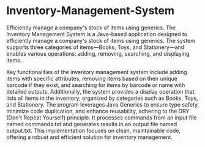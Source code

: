 # Inventory-Management-System
Efficiently manage a company's stock of items using generics.
The Inventory Management System is a Java-based application designed to efficiently manage a company's stock of items using generics. The system supports three categories of items—Books, Toys, and Stationery—and enables various operations: adding, removing, searching, and displaying items.

Key functionalities of the inventory management system include adding items with specific attributes, removing items based on their unique barcode if they exist, and searching for items by barcode or name with detailed outputs. Additionally, the system provides a display operation that lists all items in the inventory, organized by categories such as Books, Toys, and Stationery. The program leverages Java Generics to ensure type safety, minimize code duplication, and enhance reusability, adhering to the DRY (Don't Repeat Yourself) principle. It processes commands from an input file named commands.txt and generates results in an output file named output.txt. This implementation focuses on clean, maintainable code, offering a robust and efficient solution for inventory management.
